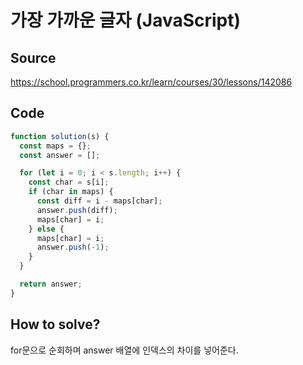 # 가장 가까운 글자 (JavaScript)

## Source

https://school.programmers.co.kr/learn/courses/30/lessons/142086

## Code

```javascript
function solution(s) {
  const maps = {};
  const answer = [];

  for (let i = 0; i < s.length; i++) {
    const char = s[i];
    if (char in maps) {
      const diff = i - maps[char];
      answer.push(diff);
      maps[char] = i;
    } else {
      maps[char] = i;
      answer.push(-1);
    }
  }

  return answer;
}
```

## How to solve?

for문으로 순회하며 answer 배열에 인덱스의 차이를 넣어준다.
